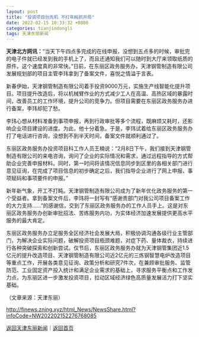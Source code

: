 ```yaml
---
layout: post
title: "投资项目创先机 不打年盹抓开局"
date: 2022-02-15 10:33:32 +0800
categories: tianjindongli
tags: 天津东丽新闻
---
```

<p><strong>天津北方网讯：</strong>“当天下午四点多完成的在线申报，没想到五点多的时候，审批完的电子件就已经发到我的手机上了，而且还通知我们可以随时到大厅来领取纸质的原件。这个速度真的非常快。”日前，在东丽区政务服务办，天津钢管制造有限公司发展规划部的项目主管李玮拿到了备案文件，喜悦之情溢于言表。</p>
 <p>新春伊始，天津钢管制造有限公司着手投资9000万元，实施生产线智能化提升项目。项目提升改造后，将以机械臂作业的方式减少工人在高温、高热区域的暴露时间，改善员工的工作环境，提升公司的竞争力。但项目需要在东丽区政务服务办进行备案，李玮却犯了愁。</p>
 <p>李玮心想从材料准备到事项申报，再到行政审批等多个流程，既麻烦又耗时，还影响企业项目建设的进度。为此，他十分着急。于是，李玮试着给东丽区政务服务办打了电话进行咨询，没想到不到半天时间，备案文件就顺利通过了。</p>
 <p>东丽区政务服务办投资项目科工作人员王楠说：“2月8日下午，我们接到天津钢管制造有限公司的来电咨询，询问了企业的实际情况和需求，通过远程指导的方式帮助企业完善申报材料。同时，第一时间将该情况信息同步到区里的各相关部门进行意见征询，在完成了项目信息的初步确定之后，我们指导企业进行了网上申报、事项赋码和事项要件的申报。”</p>
 <p>新年新气象，开工不打盹。天津钢管制造有限公司成为了新年优化政务服务的第一个受益者。拿到备案文件后，李玮将一封写有“感谢贵部门对我公司项目备案工作的大力支持……”的感谢信，交到了东丽区政务服务办的工作人员手上。这是对东丽区政务服务办创新审批招法、苦练服务内功，为实体经济加速发展提供更高水平服务的最大肯定。</p>
 <p>东丽区政务服务办立足服务全区经济社会发展大局，积极协调沟通各级行业主管部门，为解决企业实际问题，破解投资项目瓶颈难题，对症下药、量体裁衣，持续进行各种突破探索和创新尝试。仅节后，东丽区政务服务办就为天津钢管集团近1.5亿元的提升改造项目、天津钢管制造有限公司近2亿元的三炼钢智慧电炉改造项目等重点工作，开展各类意见征询、政策分析和研究7件次，在兼顾审批服务、监管防范、工业固定资产投入统计和满足企业需求的基础上，寻求服务平衡点和工作发力点，为东丽区进一步激发投资项目，拉动区域经济绿色高质量发展活力打下坚实基础。</p><p class="em_media">（文章来源：天津东丽）</p>

<http://finews.zning.xyz/html_News/NewsShare.html?infoCode=NW202202152276768085>

[返回天津东丽新闻](//finews.withounder.com/category/tianjindongli.html)｜[返回首页](//finews.withounder.com/)